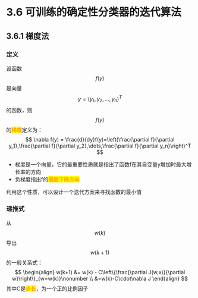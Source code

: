 # 3.6 可训练的确定性分类器的迭代算法

## 3.6.1 梯度法

### 定义

设函数$$f(y)$$是向量$$y=(y_1,y_2,\dots,y_n)^T$$的函数，则$$f(y)$$的<mark style="color:orange;">**梯度**</mark>定义为：
$$
\nabla f(y) = \frac{d}{dy}f(y)=\left(\frac{\partial f}{\partial y_1},\frac{\partial f}{\partial y_2},\dots,\frac{\partial f}{\partial y_n}\right)^T
$$


- 梯度是一个向量，它的最重要性质就是指出了函数f在其自变量y增加时最大增长率的方向
- 负梯度指出f的<mark style="color:orange;">**最陡下降方向**</mark>

利用这个性质，可以设计一个迭代方案来寻找函数的最小值



### 递推式

从$$w(k)$$导出$$w(k+1)$$的一般关系式：
$$
\begin{align}
w(k+1) &= w(k) - C\left\{\frac{\partial J(w,x)}{\partial w}\right\}_{w=w(k)}\nonumber
\\
&=w(k)-C\cdot\nabla J
\end{align}
$$
其中C是<mark style="color:orange;">**步长**</mark>，为一个正的比例因子




